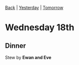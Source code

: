 [Back](README.md) |
[Yesterday](Tuesday17th.md) |
[Tomorrow](Thursday19th.md)
# Wednesday 18th


## Dinner
Stew by **Ewan and Eve**

